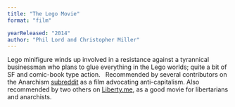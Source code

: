 ```yaml
---
title: "The Lego Movie"
format: "film"

yearReleased: "2014"
author: "Phil Lord and Christopher Miller"
---
```

Lego minifigure winds up involved in a resistance against  a tyrannical businessman who plans to glue everything in the Lego worlds; quite  a bit of SF and comic-book type action.
 
Recommended by several contributors on the Anarchism <a href="https://www.reddit.com/r/Anarchism/comments/2a2r93/can_we_compile_a_list_of_the_top_films_advocating/"> subreddit</a> as a film advocating anti-capitalism. Also recommended by two  others on <a href="https://liberty.me/discuss/t/good-movies-for-libertarians-and-anarchists/"> Liberty.me</a>, as a good movie for libertarians and anarchists.
 